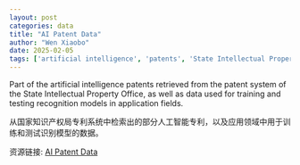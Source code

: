 ```yaml
---
layout: post
categories: data
title: "AI Patent Data"
author: "Wen Xiaobo"
date: 2025-02-05
tags: ['artificial intelligence', 'patents', 'State Intellectual Property Office', 'training', 'testing', 'recognition models', 'application fields']
---
```


Part of the artificial intelligence patents retrieved from the patent system of the State Intellectual Property Office, as well as data used for training and testing recognition models in application fields.

从国家知识产权局专利系统中检索出的部分人工智能专利，以及应用领域中用于训练和测试识别模型的数据。

资源链接: [AI Patent Data](https://doi.org/10.57760/sciencedb.j00133.00492)
